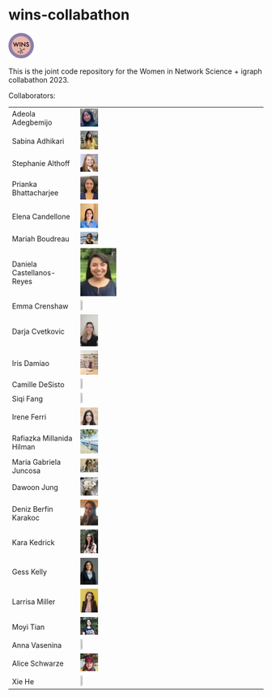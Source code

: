 # wins-collabathon

<img src="images/wins-logo.jpg"  width="10%" height="10%">

This is the joint code repository for the Women in Network Science + igraph collabathon 2023.

Collaborators:

<table>
    <tr>
    <td>Adeola Adegbemijo</td>
    <td valign="center"><img src="images/Adeola.jpeg"  width="10%" height="10%"></td>
    </tr>
    <tr>
    <td>Sabina Adhikari</td>
    <td valign="center"><img src="images/adhikari.jpg"  width="10%" height="10%"></td>
    </tr>
    <tr>
    <td>Stephanie Althoff</td>
    <td valign="center"><img src="images/althoff.jpg"  width="10%" height="10%"></td>
    </tr>
    <tr>
    <td>Prianka Bhattacharjee</td>
    <td valign="center"><img src="images/bhattacharjee_copy.jpg"  width="10%" height="10%"></td>
    </tr>
    <tr>
    <td>Elena Candellone</td>
    <td valign="center"><img src="images/candellone.jpg"  width="10%" height="10%"></td>
    </tr>
    <tr>
    <td>Mariah Boudreau</td>
    <td valign="center"><img src="images/boudreau.jpg"  width="10%" height="10%"></td>
    </tr>
    <tr>
    <td>Daniela Castellanos-Reyes</td>
    <td valign="center"><img src="images/Castellanos-Reyes.jpg"  width="20%" height="10%"></td>
    </tr>
    <tr>
    <td>Emma Crenshaw</td>
    <td valign="center"><img src="images/crenshaw.jpg"  width="10%" height="10%"></td>
    </tr>
    <tr>
    <td>Darja Cvetkovic</td>
    <td valign="center"><img src="images/cvetkovic.jpg"  width="10%" height="10%"></td>
    </tr>
    <tr>
    <td>Iris Damiao</td>
    <td valign="center"><img src="images/damiao_iris.png"  width="10%" height="10%"></td>
    </tr>
    <tr>
    <td>Camille DeSisto</td>
    <td valign="center"><img src="images/desisto.jpg"  width="10%" height="10%"></td>
    </tr>
    <tr>
    <td>Siqi Fang</td>
    <td valign="center"><img src="images/fang.jpg"  width="10%" height="10%"></td>
    </tr>
    <tr>
    <td>Irene Ferri</td>
    <td valign="center"><img src="images/ferri.jpg"  width="10%" height="10%"></td>
    </tr>
    <tr>
    <td>Rafiazka Millanida Hilman</td>
    <td valign="center"><img src="images/fika_copy.jpg"  width="10%" height="10%"></td>
    </tr>
    <tr>
    <td>Maria Gabriela Juncosa</td>
    <td valign="center"><img src="images/juncosa.jpg"  width="10%" height="10%"></td>
    </tr>
    <tr>
    <td>Dawoon Jung</td>
    <td valign="center"><img src="images/jung.jpg"  width="10%" height="10%"></td>
    </tr>
    <tr>
    <td>Deniz Berfin Karakoc</td>
    <td valign="center"><img src="images/karakoc.jpg"  width="10%" height="10%"></td>
    </tr>
    <tr>
    <td>Kara Kedrick</td>
    <td valign="center"><img src="images/kedrick.jpg"  width="10%" height="10%"></td>
    </tr>
    <tr>
    <td>Gess Kelly</td>
    <td valign="center"><img src="images/kelly.jpg"  width="10%" height="10%"></td>
    </tr>
    <tr>
    <td>Larrisa Miller</td>
    <td valign="center"><img src="images/miller.jpg"  width="10%" height="10%"></td>
    </tr>
    <tr>
    <td>Moyi Tian</td>
    <td valign="center"><img src="images/tian.jpg"  width="10%" height="10%"></td>
    </tr>
    <tr>
    <td>Anna Vasenina</td>
    <td valign="center"><img src="images/vasenina.jpeg"  width="10%" height="10%"></td>
    </tr>
    <tr>
    <td>Alice Schwarze</td>
    <td valign="center"><img src="images/schwarze.jpg"  width="10%" height="10%"></td>
    </tr>
    <tr>
    <td>Xie He</td>
    <td valign="center"><img src="images/he.jpg"  width="10%" height="10%"></td>
    </tr>
</table>
